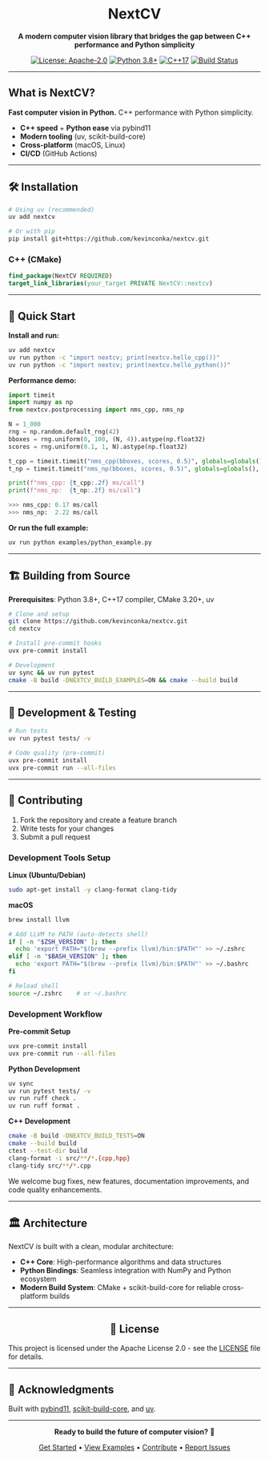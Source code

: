 <div align="center">

# NextCV

</div>

<div align="center">

**A modern computer vision library that bridges the gap between C++ performance and Python simplicity**

[![License: Apache-2.0](https://img.shields.io/badge/License-Apache--2.0-blue.svg)](https://opensource.org/licenses/Apache-2.0)
[![Python 3.8+](https://img.shields.io/badge/python-3.8+-blue.svg)](https://www.python.org/downloads/)
[![C++17](https://img.shields.io/badge/C++-17-blue.svg)](https://en.cppreference.com/w/cpp/17)
[![Build Status](https://github.com/kevinconka/nextcv/workflows/CI/badge.svg)](https://github.com/kevinconka/nextcv/actions)

</div>

---

## What is NextCV?

**Fast computer vision in Python.** C++ performance with Python simplicity.

- **C++ speed** + **Python ease** via pybind11
- **Modern tooling** (uv, scikit-build-core)
- **Cross-platform** (macOS, Linux)
- **CI/CD** (GitHub Actions)

---

## 🛠️ Installation

```bash
# Using uv (recommended)
uv add nextcv

# Or with pip
pip install git+https://github.com/kevinconka/nextcv.git
```

### C++ (CMake)

```cmake
find_package(NextCV REQUIRED)
target_link_libraries(your_target PRIVATE NextCV::nextcv)
```

---

## 🎯 Quick Start

**Install and run:**
```bash
uv add nextcv
uv run python -c "import nextcv; print(nextcv.hello_cpp())"
uv run python -c "import nextcv; print(nextcv.hello_python())"
```

**Performance demo:**
```python
import timeit
import numpy as np
from nextcv.postprocessing import nms_cpp, nms_np

N = 1_000
rng = np.random.default_rng(42)
bboxes = rng.uniform(0, 100, (N, 4)).astype(np.float32)
scores = rng.uniform(0.1, 1, N).astype(np.float32)

t_cpp = timeit.timeit("nms_cpp(bboxes, scores, 0.5)", globals=globals(), number=100)
t_np = timeit.timeit("nms_np(bboxes, scores, 0.5)", globals=globals(), number=100)

print(f"nms_cpp: {t_cpp:.2f} ms/call")
print(f"nms_np:  {t_np:.2f} ms/call")

>>> nms_cpp: 0.17 ms/call
>>> nms_np:  2.22 ms/call
```

**Or run the full example:**
```bash
uv run python examples/python_example.py
```

---

## 🏗️ Building from Source

**Prerequisites**: Python 3.8+, C++17 compiler, CMake 3.20+, uv

```bash
# Clone and setup
git clone https://github.com/kevinconka/nextcv.git
cd nextcv

# Install pre-commit hooks
uvx pre-commit install

# Development
uv sync && uv run pytest
cmake -B build -DNEXTCV_BUILD_EXAMPLES=ON && cmake --build build
```

---

## 🧪 Development & Testing

```bash
# Run tests
uv run pytest tests/ -v

# Code quality (pre-commit)
uvx pre-commit install
uvx pre-commit run --all-files
```

---

## 🤝 Contributing

1. Fork the repository and create a feature branch
2. Write tests for your changes
3. Submit a pull request

### Development Tools Setup

**Linux (Ubuntu/Debian)**
```bash
sudo apt-get install -y clang-format clang-tidy
```

**macOS**
```bash
brew install llvm

# Add LLVM to PATH (auto-detects shell)
if [ -n "$ZSH_VERSION" ]; then
  echo 'export PATH="$(brew --prefix llvm)/bin:$PATH"' >> ~/.zshrc
elif [ -n "$BASH_VERSION" ]; then
  echo 'export PATH="$(brew --prefix llvm)/bin:$PATH"' >> ~/.bashrc
fi

# Reload shell
source ~/.zshrc    # or ~/.bashrc
```

### Development Workflow

**Pre-commit Setup**
```bash
uvx pre-commit install
uvx pre-commit run --all-files
```

**Python Development**
```bash
uv sync
uv run pytest tests/ -v
uv run ruff check .
uv run ruff format .
```

**C++ Development**
```bash
cmake -B build -DNEXTCV_BUILD_TESTS=ON
cmake --build build
ctest --test-dir build
clang-format -i src/**/*.{cpp,hpp}
clang-tidy src/**/*.cpp
```

We welcome bug fixes, new features, documentation improvements, and code quality enhancements.

---

## 🏛️ Architecture

NextCV is built with a clean, modular architecture:
- **C++ Core**: High-performance algorithms and data structures
- **Python Bindings**: Seamless integration with NumPy and Python ecosystem
- **Modern Build System**: CMake + scikit-build-core for reliable cross-platform builds

---

<div align="center">

## 📄 License

</div>

This project is licensed under the Apache License 2.0 - see the [LICENSE](LICENSE) file for details.

---

## 🙏 Acknowledgments

Built with [pybind11](https://github.com/pybind/pybind11), [scikit-build-core](https://github.com/scikit-build/scikit-build-core), and [uv](https://github.com/astral-sh/uv).

---

<div align="center">

**Ready to build the future of computer vision?** 🚀

[Get Started](#-quick-start) • [View Examples](examples/) • [Contribute](#-contributing) • [Report Issues](https://github.com/kevinconka/nextcv/issues)

</div>
